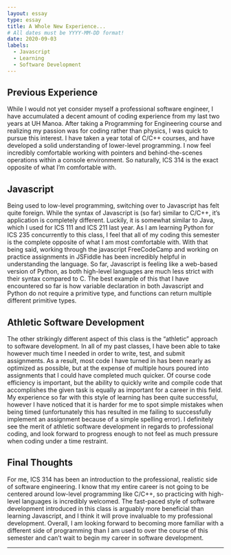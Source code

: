 ```yaml
---
layout: essay
type: essay
title: A Whole New Experience...
# All dates must be YYYY-MM-DD format!
date: 2020-09-03
labels:
  - Javascript
  - Learning
  - Software Development
---
```


## Previous Experience
While I would not yet consider myself a professional software engineer, I have accumulated a decent amount of coding experience from my last two years at UH Manoa.  After taking a Programming for Engineering course and realizing my passion was for coding rather than physics, I was quick to pursue this interest.  I have taken a year total of C/C++ courses, and have developed a solid understanding of lower-level programming.  I now feel incredibly comfortable working with pointers and behind-the-scenes operations within a console environment.  So naturally, ICS 314 is the exact opposite of what I’m comfortable with.

## Javascript
Being used to low-level programming, switching over to Javascript has felt quite foreign.  While the syntax of Javascript is (so far) similar to C/C++, it’s application is completely different.  Luckily, it is somewhat similar to Java, which I used for ICS 111 and ICS 211 last year.  As I am learning Python for ICS 235 concurrently to this class, I feel that all of my coding this semester is the complete opposite of what I am most comfortable with.  With that being said, working through the javascript FreeCodeCamp and working on practice assignments in JSFiddle has been incredibly helpful in understanding the language.  So far, Javascript is feeling like a web-based version of Python, as both high-level languages are much less strict with their syntax compared to C.  The best example of this that I have encountered so far is how variable declaration in both Javascript and Python do not require a primitive type, and functions can return multiple different primitive types.  

## Athletic Software Development
The other strikingly different aspect of this class is the “athletic” approach to software development.  In all of my past classes, I have been able to take however much time I needed in order to write, test, and submit assignments.  As a result, most code I have turned in has been nearly as optimized as possible, but at the expense of multiple hours poured into assignments that I could have completed much quicker.  Of course code efficiency is important, but the ability to quickly write and compile code that accomplishes the given task is equally as important for a career in this field.  My experience so far with this style of learning has been quite successful, however I have noticed that it is harder for me to spot simple mistakes when being timed (unfortunately this has resulted in me failing to successfully implement an assignment because of a simple spelling error).  I definitely see the merit of athletic software development in regards to professional coding, and look forward to progress enough to not feel as much pressure when coding under a time restraint.  

## Final Thoughts
For me, ICS 314 has been an introduction to the professional, realistic side of software engineering.  I know that my entire career is not going to be centered around low-level programming like C/C++, so practicing with high-level languages is incredibly welcomed.  The fast-paced style of software development introduced in this class is arguably more beneficial than learning Javascript, and I think it will prove invaluable to my professional development.  Overall, I am looking forward to becoming more familiar with a different side of programming than I am used to over the course of this semester and can’t wait to begin my career in software development.

---
